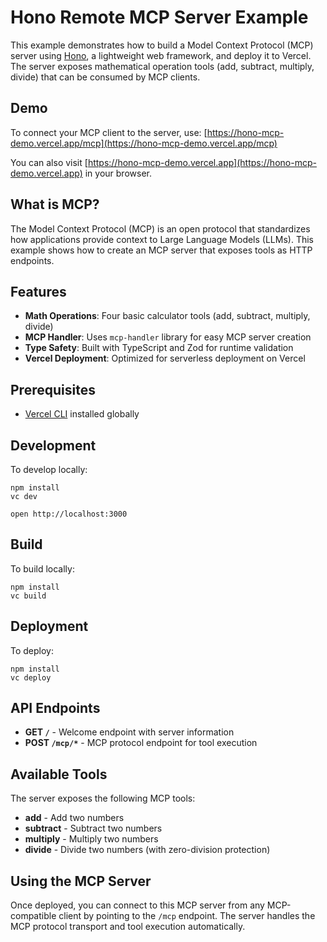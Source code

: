 # Hono Remote MCP Server Example

This example demonstrates how to build a Model Context Protocol (MCP) server using [Hono](https://hono.dev/), a lightweight web framework, and deploy it to Vercel. The server exposes mathematical operation tools (add, subtract, multiply, divide) that can be consumed by MCP clients.

## Demo

To connect your MCP client to the server, use: [https://hono-mcp-demo.vercel.app/mcp](https://hono-mcp-demo.vercel.app/mcp)

You can also visit [https://hono-mcp-demo.vercel.app](https://hono-mcp-demo.vercel.app) in your browser.

## What is MCP?

The Model Context Protocol (MCP) is an open protocol that standardizes how applications provide context to Large Language Models (LLMs). This example shows how to create an MCP server that exposes tools as HTTP endpoints.

## Features

- **Math Operations**: Four basic calculator tools (add, subtract, multiply, divide)
- **MCP Handler**: Uses `mcp-handler` library for easy MCP server creation
- **Type Safety**: Built with TypeScript and Zod for runtime validation
- **Vercel Deployment**: Optimized for serverless deployment on Vercel

## Prerequisites

- [Vercel CLI](https://vercel.com/docs/cli) installed globally

## Development

To develop locally:

```
npm install
vc dev
```

```
open http://localhost:3000
```

## Build

To build locally:

```
npm install
vc build
```

## Deployment

To deploy:

```
npm install
vc deploy
```

## API Endpoints

- **GET `/`** - Welcome endpoint with server information
- **POST `/mcp/*`** - MCP protocol endpoint for tool execution

## Available Tools

The server exposes the following MCP tools:

- **add** - Add two numbers
- **subtract** - Subtract two numbers
- **multiply** - Multiply two numbers
- **divide** - Divide two numbers (with zero-division protection)

## Using the MCP Server

Once deployed, you can connect to this MCP server from any MCP-compatible client by pointing to the `/mcp` endpoint. The server handles the MCP protocol transport and tool execution automatically.
